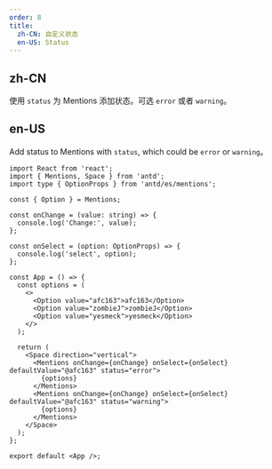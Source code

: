 ```yaml
---
order: 8
title:
  zh-CN: 自定义状态
  en-US: Status
---
```


## zh-CN

使用 `status` 为 Mentions 添加状态。可选 `error` 或者 `warning`。

## en-US

Add status to Mentions with `status`, which could be `error` or `warning`。

```tsx
import React from 'react';
import { Mentions, Space } from 'antd';
import type { OptionProps } from 'antd/es/mentions';

const { Option } = Mentions;

const onChange = (value: string) => {
  console.log('Change:', value);
};

const onSelect = (option: OptionProps) => {
  console.log('select', option);
};

const App = () => {
  const options = (
    <>
      <Option value="afc163">afc163</Option>
      <Option value="zombieJ">zombieJ</Option>
      <Option value="yesmeck">yesmeck</Option>
    </>
  );

  return (
    <Space direction="vertical">
      <Mentions onChange={onChange} onSelect={onSelect} defaultValue="@afc163" status="error">
        {options}
      </Mentions>
      <Mentions onChange={onChange} onSelect={onSelect} defaultValue="@afc163" status="warning">
        {options}
      </Mentions>
    </Space>
  );
};

export default <App />;
```
